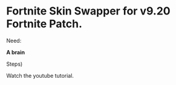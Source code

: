 # Fortnite Skin Swapper for v9.20 Fortnite Patch.

Need:

**A brain**

Steps)

Watch the youtube tutorial.

